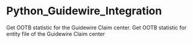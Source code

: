 # Python_Guidewire_Integration
Get OOTB statistic for the Guidewire Claim center.
Get OOTB statistic for entity file of the Guidewire Claim center
